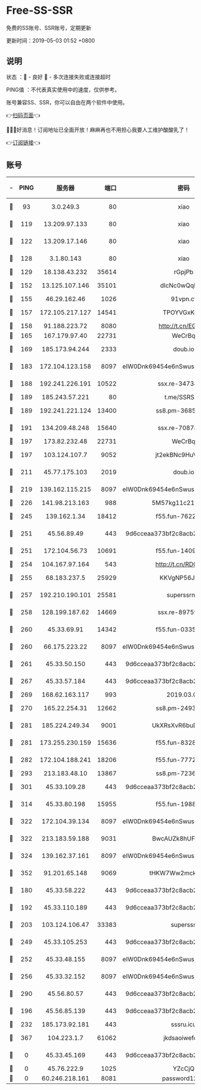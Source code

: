 # Free-SS-SSR

免费的SS账号、SSR账号，定期更新

更新时间：2019-05-03 01:52 +0800

## 说明

状态     ：🙂 - 良好 🙁 - 多次连接失败或连接超时

PING值   ：不代表真实使用中的速度，仅供参考。

账号兼容SS、SSR，你可以自由在两个软件中使用。

👉[扫码页面](https://liesauer.github.io/Free-SS-SSR/)👈

🎉🎉🎉好消息！订阅地址已全面开放！麻麻再也不用担心我要人工维护酸酸乳了！

👉[订阅链接](https://www.liesauer.net/yogurt/subscribe?ACCESS_TOKEN=DAYxR3mMaZAsaqUb)👈

## 账号

|-|PING|服务器|端口|密码|加密方式|区域|
|:----:|:----:|:-----:|-----:|:----:|:----:|:----:|
|🙂|93|3.0.249.3|80|xiao|aes-128-ctr|SG|
|🙂|119|13.209.97.133|80|xiao|aes-128-ctr|KR|
|🙂|122|13.209.17.146|80|xiao|aes-128-ctr|KR|
|🙂|128|3.1.80.143|80|xiao|aes-128-ctr|SG|
|🙂|129|18.138.43.232|35614|rGpjPb|rc4-md5|SG|
|🙂|152|13.125.107.146|35101|dIcNc0wQqMzU|aes-256-cfb|KR|
|🙂|155|46.29.162.46|1026|91vpn.cf|rc4-md5|RU|
|🙂|157|172.105.217.127|14541|TPOYVGxKglpi|aes-256-cfb|JP|
|🙂|158|91.188.223.72|8080|http://t.cn/EGJIyrl|rc4-md5|RU|
|🙂|165|167.179.97.40|22731|WeCrBq|rc4-md5|JP|
|🙂|169|185.173.94.244|2333|doub.io|aes-128-ctr|RU|
|🙂|183|172.104.123.158|8097|eIW0Dnk69454e6nSwuspv9DmS201tQ0D|aes-256-cfb|JP|
|🙂|188|192.241.226.191|10522|ssx.re-34734043|aes-256-cfb|US|
|🙂|189|185.243.57.221|80|t.me/SSRSUB|rc4-md5|US|
|🙂|189|192.241.221.124|13400|ss8.pm-36858773|aes-256-cfb|US|
|🙂|191|134.209.48.248|15640|ssx.re-70878425|aes-256-cfb|US|
|🙂|197|173.82.232.48|22731|WeCrBq|rc4-md5|US|
|🙂|197|103.124.107.7|9052|jt2ekBNc9HuVtm2a|aes-256-cfb|US|
|🙂|211|45.77.175.103|2019|doub.io|aes-128-ctr|SG|
|🙂|219|139.162.115.215|8097|eIW0Dnk69454e6nSwuspv9DmS201tQ0D|aes-256-cfb|JP|
|🙂|226|141.98.213.163|988|5M57kg11c214qDmK|chacha20|KR|
|🙂|245|139.162.1.34|18412|f55.fun-76221850|aes-256-cfb|SG|
|🙂|251|45.56.89.49|443|9d6cceaa373bf2c8acb22e60b6a58be6|aes-256-cfb|US|
|🙂|251|172.104.56.73|10691|f55.fun-14099948|aes-256-cfb|SG|
|🙂|254|104.167.97.164|543|http://t.cn/RD0D7sx|rc4-md5|CA|
|🙂|255|68.183.237.5|25929|KKVgNP56JeYW|aes-256-cfb|SG|
|🙂|257|192.210.190.101|25581|superssrnet|aes-256-cfb|US|
|🙂|258|128.199.187.62|14669|ssx.re-89759898|aes-256-cfb|SG|
|🙂|260|45.33.69.91|14342|f55.fun-03357689|aes-256-cfb|US|
|🙂|260|66.175.223.22|8097|eIW0Dnk69454e6nSwuspv9DmS201tQ0D|aes-256-cfb|US|
|🙂|261|45.33.50.150|443|9d6cceaa373bf2c8acb22e60b6a58be6|aes-256-cfb|US|
|🙂|267|45.33.57.184|443|9d6cceaa373bf2c8acb22e60b6a58be6|aes-256-cfb|US|
|🙂|269|168.62.163.117|993|2019.03.07|rc4-md5|US|
|🙂|270|165.22.254.31|12662|ss8.pm-24934298|aes-256-cfb|SG|
|🙂|281|185.224.249.34|9001|UkXRsXvR6buDMG2Y|aes-256-cfb|RU|
|🙂|281|173.255.230.159|15636|f55.fun-83286338|aes-256-cfb|US|
|🙂|282|172.104.188.241|18206|f55.fun-77724567|aes-256-cfb|SG|
|🙂|293|213.183.48.10|13867|ss8.pm-72362652|rc4-md5|RU|
|🙂|301|45.33.109.28|443|9d6cceaa373bf2c8acb22e60b6a58be6|aes-256-cfb|US|
|🙂|314|45.33.80.198|15955|f55.fun-19883700|aes-256-cfb|US|
|🙂|322|172.104.39.134|8097|eIW0Dnk69454e6nSwuspv9DmS201tQ0D|aes-256-cfb|SG|
|🙂|322|213.183.59.188|9031|BwcAUZk8hUFAkDGN|aes-256-cfb|NL|
|🙂|324|139.162.37.161|8097|eIW0Dnk69454e6nSwuspv9DmS201tQ0D|aes-256-cfb|SG|
|🙂|352|91.201.65.148|9069|tHKW7Ww2mck9CHQG|aes-256-cfb|IT|
|🙂|180|45.33.58.222|443|9d6cceaa373bf2c8acb22e60b6a58be6|aes-256-cfb|US|
|🙂|192|45.33.110.189|443|9d6cceaa373bf2c8acb22e60b6a58be6|aes-256-cfb|US|
|🙂|203|103.124.106.47|33383|supersss|aes-256-cfb|US|
|🙂|249|45.33.105.253|443|9d6cceaa373bf2c8acb22e60b6a58be6|aes-256-cfb|US|
|🙂|252|45.33.48.155|8097|eIW0Dnk69454e6nSwuspv9DmS201tQ0D|aes-256-cfb|US|
|🙂|256|45.33.32.152|8097|eIW0Dnk69454e6nSwuspv9DmS201tQ0D|aes-256-cfb|US|
|🙂|290|45.56.80.57|443|9d6cceaa373bf2c8acb22e60b6a58be6|aes-256-cfb|US|
|🙁|196|45.56.85.139|443|9d6cceaa373bf2c8acb22e60b6a58be6|aes-256-cfb|US|
|🙁|232|185.173.92.181|443|sssru.icu|rc4-md5|RU|
|🙁|367|104.223.1.7|61062|jkdsaoiwefdsa|aes-256-cfb|US|
|🙁|0|45.33.45.169|443|9d6cceaa373bf2c8acb22e60b6a58be6|aes-256-cfb|US|
|🙁|0|45.76.222.9|1025|YZcCjQ|rc4-md5|JP|
|🙁|0|60.246.218.161|8081|password1234|chacha20|CN|
